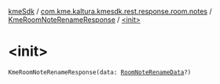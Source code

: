 [kmeSdk](../../index.md) / [com.kme.kaltura.kmesdk.rest.response.room.notes](../index.md) / [KmeRoomNoteRenameResponse](index.md) / [&lt;init&gt;](./-init-.md)

# &lt;init&gt;

`KmeRoomNoteRenameResponse(data: `[`RoomNoteRenameData`](../-room-note-rename-data/index.md)`?)`